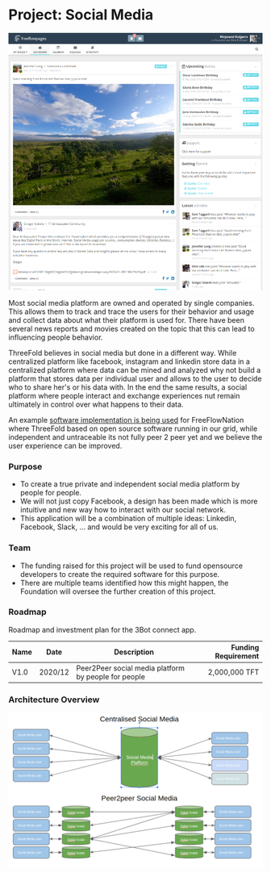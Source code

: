 # Project: Social Media

![](./img/freeflowpages.png)

Most social media platform are owned and operated by single companies. This allows them to track and trace the users for their behavior and usage and collect data about what their platform is used for.  There have been several news reports and movies created on the topic that this can lead to influencing people behavior.

ThreeFold believes in social media but done in a different way.  While centralized platform like facebook, instagram and linkedin store data in a centralized platform where data can be mined and analyzed why not build a platform that stores data per individual user and allows to the user to decide who to share her's or his data with. In the end the same results, a social platform where people interact and exchange experiences nut remain ultimately in control over what happens to their data.

An example [software implementation is being used](https://freeflowpages.com/dashboard) for FreeFlowNation where ThreeFold based on open source software running in our grid, while independent and untraceable its not fully peer 2 peer yet and we believe the user experience can be improved.

### Purpose

- To create a true private and independent social media platform by people for people.
- We will not just copy Facebook, a design has been made which is more intuitive and new way how to interact with our social network.
- This application will be a combination of multiple ideas: Linkedin, Facebook, Slack, ... and would be very exciting for all of us.

### Team

- The funding raised for this project will be used to fund opensource developers to create the required software for this purpose.
- There are multiple teams identified how this might happen, the Foundation will oversee the further creation of this project.


### Roadmap

Roadmap and investment plan for the 3Bot connect app.

| Name         | Date   | Description | Funding Requirement |
|:-------------|--------|-------------|---------:|
| V1.0 |  2020/12 | Peer2Peer social media platform by people for people | 2,000,000 TFT |

### Architecture Overview

![](./img/socialmedia_diff.png)

